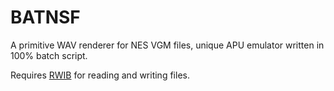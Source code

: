 # BATNSF

A primitive WAV renderer for NES VGM files, unique APU emulator written in 100% batch script.

Requires [RWIB](https://github.com/HeeminTV/RWIB) for reading and writing files.